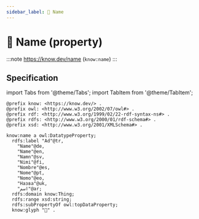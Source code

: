 ```yaml
---
sidebar_label: 🎫 Name
---
```


# 🎫 Name (property)

:::note
https://know.dev/name
(`know:name`)
:::

## Specification

import Tabs from '@theme/Tabs';
import TabItem from '@theme/TabItem';

<Tabs>
<TabItem value="turtle" label="Turtle">

```turtle
@prefix know: <https://know.dev/> .
@prefix owl: <http://www.w3.org/2002/07/owl#> .
@prefix rdf: <http://www.w3.org/1999/02/22-rdf-syntax-ns#> .
@prefix rdfs: <http://www.w3.org/2000/01/rdf-schema#> .
@prefix xsd: <http://www.w3.org/2001/XMLSchema#> .

know:name a owl:DatatypeProperty;
  rdfs:label "Ad"@tr,
    "Name"@de,
    "Name"@en,
    "Namn"@sv,
    "Nimi"@fi,
    "Nombre"@es,
    "Nome"@pt,
    "Nomo"@eo,
    "Назва"@uk,
    "اسم"@ar;
  rdfs:domain know:Thing;
  rdfs:range xsd:string;
  rdfs:subPropertyOf owl:topDataProperty;
  know:glyph "🎫" .

```

</TabItem>
</Tabs>
